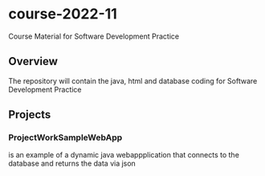 # course-2022-11
Course Material for Software Development Practice

## Overview
The repository will contain the java, html and database coding for Software Development Practice

## Projects

### ProjectWorkSampleWebApp
is an example of a dynamic java webappplication that connects to the database and returns the data via json